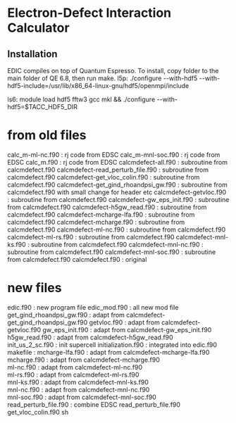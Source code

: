 # Electron-Defect Interaction Calculator

## Installation

 EDIC compiles on top of Quantum Espresso. To install, copy folder to the main folder of QE 6.8, then run make.
l5p: ./configure --with-hdf5  --with-hdf5-include=/usr/lib/x86_64-linux-gnu/hdf5/openmpi/include

ls6: module load hdf5 fftw3 gcc mkl && ./configure --with-hdf5=$TACC_HDF5_DIR

# from old files
calc_m-ml-nc.f90                      : rj code from EDSC
calc_m-mnl-soc.f90                    : rj code from EDSC
calc_m.f90                            : rj code from EDSC
calcmdefect-all.f90                   : subroutine from calcmdefect.f90
calcmdefect-read_perturb_file.f90     : subroutine from calcmdefect.f90
calcmdefect-get_vloc_colin.f90        : subroutine from calcmdefect.f90
calcmdefect-get_gind_rhoandpsi_gw.f90 : subroutine from calcmdefect.f90 with small change for header etc
calcmdefect-getvloc.f90               : subroutine from calcmdefect.f90
calcmdefect-gw_eps_init.f90           : subroutine from calcmdefect.f90
calcmdefect-h5gw_read.f90             : subroutine from calcmdefect.f90
calcmdefect-mcharge-lfa.f90           : subroutine from calcmdefect.f90
calcmdefect-mcharge.f90               : subroutine from calcmdefect.f90
calcmdefect-ml-nc.f90                 : subroutine from calcmdefect.f90
calcmdefect-ml-rs.f90                 : subroutine from calcmdefect.f90
calcmdefect-mnl-ks.f90                : subroutine from calcmdefect.f90
calcmdefect-mnl-nc.f90                : subroutine from calcmdefect.f90
calcmdefect-mnl-soc.f90               : subroutine from calcmdefect.f90
calcmdefect.f90                       : original 

# new files
edic.f90                              : new program file
edic_mod.f90                          : all new mod file
get_gind_rhoandpsi_gw.f90             : adapt from calcmdefect-get_gind_rhoandpsi_gw.f90 
getvloc.f90                           : adapt from calcmdefect-getvloc.f90
gw_eps_init.f90                       : adapt from calcmdefect-gw_eps_init.f90   
h5gw_read.f90                         : adapt from calcmdefect-h5gw_read.f90     
init_us_2_sc.f90                      : init supercell 
initialization.f90                    : integrated into edic.f90
makefile                              : 
mcharge-lfa.f90                       : adapt from calcmdefect-mcharge-lfa.f90    
mcharge.f90                           : adapt from calcmdefect-mcharge.f90       
ml-nc.f90                             : adapt from calcmdefect-ml-nc.f90         
ml-rs.f90                             : adapt from calcmdefect-ml-rs.f90         
mnl-ks.f90                            : adapt from calcmdefect-mnl-ks.f90        
mnl-nc.f90                            : adapt from calcmdefect-mnl-nc.f90        
mnl-soc.f90                           : adapt from calcmdefect-mnl-soc.f90       
read_perturb_file.f90                 : combine EDSC read_perturb_file.f90 get_vloc_colin.f90
sh










